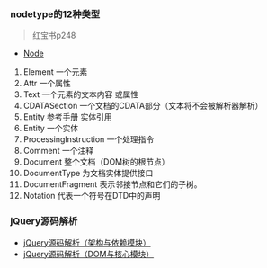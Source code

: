 ### nodetype的12种类型

> 红宝书p248

- [Node](https://developer.mozilla.org/zh-CN/docs/Web/API/Node)

1. Element	一个元素
2. Attr	一个属性
3. Text	一个元素的文本内容 或属性
4. CDATASection	一个文档的CDATA部分（文本将不会被解析器解析）
5. Entity	参考手册	实体引用
6. Entity	一个实体
7. ProcessingInstruction	一个处理指令	   
8. Comment	一个注释	   
9. Document	整个文档（DOM树的根节点）
10.	DocumentType	为文档实体提供接口
11.	DocumentFragment	表示邻接节点和它们的子树。
12.	Notation	代表一个符号在DTD中的声明


### jQuery源码解析

- [jQuery源码解析（架构与依赖模块）](https://www.imooc.com/learn/172)
- [jQuery源码解析（DOM与核心模块）](https://www.imooc.com/learn/222)